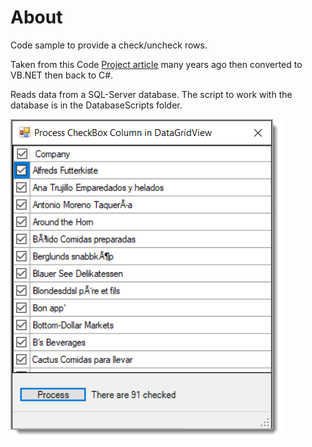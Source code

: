 # About

Code sample to provide a check/uncheck rows.

Taken from this Code [Project article](https://www.codeproject.com/Articles/42437/Toggling-the-States-of-all-CheckBoxes-Inside-a-Dat) many years ago then converted to VB.NET then back to C#.

Reads data from a SQL-Server database. The script to work with the database is in the DatabaseScripts folder.

![screen shot](assets/figure1.png)